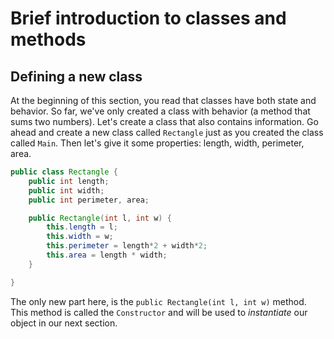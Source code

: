 
# Brief introduction to classes and methods

## Defining a new class

At the beginning of this section, you read that classes have both state and behavior. So far, we've only created a class with behavior (a method that sums two numbers). Let's create a class that also contains information. Go ahead and create a new class called `Rectangle` just as you created the class called `Main`.  Then let's give it some properties: length, width, perimeter, area.

```java
public class Rectangle {
    public int length;
    public int width;
    public int perimeter, area;

    public Rectangle(int l, int w) {
        this.length = l;
        this.width = w;
        this.perimeter = length*2 + width*2;
        this.area = length * width;
    }

}
```  

The only new part here, is the `public Rectangle(int l, int w)` method.  This method is called the `Constructor` and will be used to _instantiate_ our object in our next section.